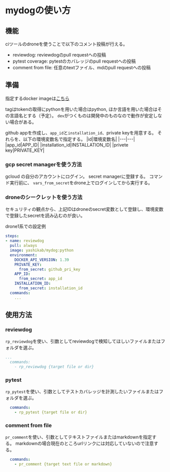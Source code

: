 # mydogの使い方

## 機能

ciツールのdroneを使うことで以下のコメント投稿が行える。

- reviewdog: reviewdogのpull requestへの投稿
- pytest coverage: pytestのカバレッジのpull requestへの投稿
- comment from file: 任意のtextファイル、mdのpull requestへの投稿

## 準備

指定するdocker imageは[こちら](https://hub.docker.com/repository/docker/yashikab/mydog)

tagはtokenの取得にpythonを用いた場合はpython, ほか言語を用いた場合はその言語名とする（予定）。 `dev`がつくものは開発中のものなので動作が安定しない場合がある。

github appを作成し、`app_id`と`installation_id`、private keyを用意する。
それらを、以下の環境変数名で指定する。
|id|環境変数名|
|---|---|
|app_id|APP_ID|
|installation_id|INSTALLATION_ID|
|privete key|PRIVATE_KEY|

### gcp secret managerを使う方法

gcloud の自分のアカウントにログイン。
secret managerに登録する。
コマンド実行前に、 `vars_from_secret`をdrone上でログインしてから実行する。



### droneのシークレットを使う方法

セキュリティの観点から、上記IDはdroneのsecret変数として登録し、環境変数で登録したsecretを読み込むのが良い。

drone1系での設定例

```yml
steps:
- name: reviewdog
  pull: always
  image: yashikab/mydog:python
  environment:
    DOCKER_API_VERSION: 1.39
    PRIVATE_KEY:
      from_secret: github_pri_key
    APP_ID:
      from_secret: app_id
    INSTALLATION_ID:
      from_secret: installation_id
  commands:
    ...
```

## 使用方法

### reviewdog

`rp_reviewdog`を使い、引数としてreviewdogで検知してほしいファイルまたはフォルダを選ぶ。

```yml
...
  commands:
    - rp_reviewdog {target file or dir}
```

### pytest

`rp_pytest`を使い、引数としてテストカバレッジを計測したいファイルまたはフォルダを選ぶ。

```yml
  commands:
    - rp_pytest {target file or dir}
```

### comment from file

`pr_comment`を使い、引数としてテキストファイルまたはmarkdownを指定する。
markdownの場合現在のところurlリンクには対応していないので注意する。

```yml
  commands:
    - pr_comment {target text file or markdown}
```
